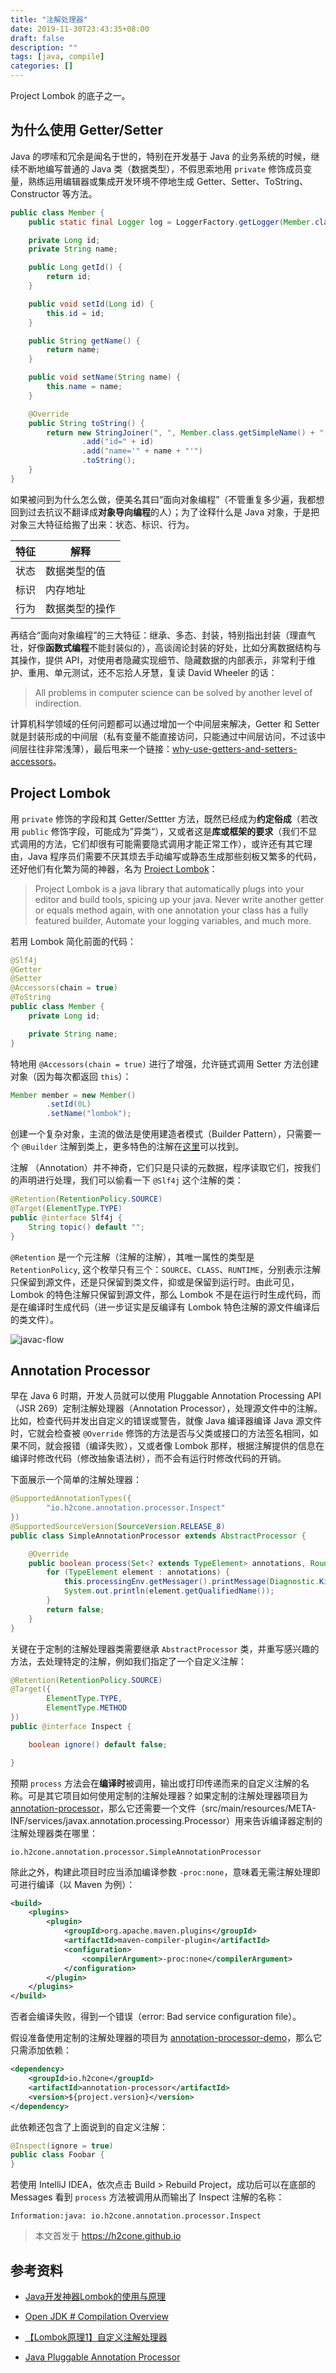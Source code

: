 ```yaml
---
title: "注解处理器"
date: 2019-11-30T23:43:35+08:00
draft: false
description: ""
tags: [java, compile]
categories: []
---
```


Project Lombok 的底子之一。

<!--more-->

## 为什么使用 Getter/Setter

Java 的啰嗦和冗余是闻名于世的，特别在开发基于 Java 的业务系统的时候，继续不断地编写普通的 Java 类（数据类型），不假思索地用 `private` 修饰成员变量，熟练运用编辑器或集成开发环境不停地生成 Getter、Setter、ToString、Constructor 等方法。

```java
public class Member {
    public static final Logger log = LoggerFactory.getLogger(Member.class);

    private Long id;
    private String name;

    public Long getId() {
        return id;
    }

    public void setId(Long id) {
        this.id = id;
    }

    public String getName() {
        return name;
    }

    public void setName(String name) {
        this.name = name;
    }

    @Override
    public String toString() {
        return new StringJoiner(", ", Member.class.getSimpleName() + "[", "]")
                .add("id=" + id)
                .add("name='" + name + "'")
                .toString();
    }
}
```

如果被问到为什么怎么做，便美名其曰“面向对象编程”（不管重复多少遍，我都想回到过去抗议不翻译成**对象导向编程**的人）；为了诠释什么是 Java 对象，于是把对象三大特征给搬了出来：状态、标识、行为。

特征 | 解释
--- | ---
状态 | 数据类型的值
标识 | 内存地址
行为 | 数据类型的操作

再结合“面向对象编程”的三大特征：继承、多态、封装，特别指出封装（理直气壮，好像**函数式编程**不能封装似的），高谈阔论封装的好处，比如分离数据结构与其操作，提供 API，对使用者隐藏实现细节、隐藏数据的内部表示，非常利于维护、重用、单元测试，还不忘拾人牙慧，复读 David Wheeler 的话：

> All problems in computer science can be solved by another level of indirection.

计算机科学领域的任何问题都可以通过增加一个中间层来解决，Getter 和 Setter 就是封装形成的中间层（私有变量不能直接访问，只能通过中间层访问，不过该中间层往往非常浅薄），最后甩来一个链接：[why-use-getters-and-setters-accessors](https://stackoverflow.com/questions/1568091/why-use-getters-and-setters-accessors)。

## Project Lombok

用 `private` 修饰的字段和其 Getter/Settter 方法，既然已经成为**约定俗成**（若改用 `public` 修饰字段，可能成为”异类“），又或者这是**库或框架的要求**（我们不显式调用的方法，它们却很有可能需要隐式调用才能正常工作），或许还有其它理由，Java 程序员们需要不厌其烦去手动编写或静态生成那些刻板又繁多的代码，还好他们有化繁为简的神器，名为 [Project Lombok](https://projectlombok.org/)：

> Project Lombok is a java library that automatically plugs into your editor and build tools, spicing up your java.
Never write another getter or equals method again, with one annotation your class has a fully featured builder, Automate your logging variables, and much more.

若用 Lombok 简化前面的代码：

```java
@Slf4j
@Getter
@Setter
@Accessors(chain = true)
@ToString
public class Member {
    private Long id;

    private String name;
}
```

特地用 `@Accessors(chain = true)` 进行了增强，允许链式调用 Setter 方法创建对象（因为每次都返回 `this`）：

```java
Member member = new Member()
        .setId(0L)
        .setName("lombok");
```

创建一个复杂对象，主流的做法是使用建造者模式（Builder Pattern），只需要一个 `@Builder` 注解到类上，更多特色的注解在[这里](https://projectlombok.org/features/all)可以找到。

注解 （Annotation）并不神奇，它们只是只读的元数据，程序读取它们，按我们的声明进行处理，我们可以偷看一下 `@Slf4j` 这个注解的类：

```java
@Retention(RetentionPolicy.SOURCE)
@Target(ElementType.TYPE)
public @interface Slf4j {
    String topic() default "";
}
```

`@Retention` 是一个元注解（注解的注解），其唯一属性的类型是 `RetentionPolicy`, 这个枚举只有三个：`SOURCE`、`CLASS`、`RUNTIME`，分别表示注解只保留到源文件，还是只保留到类文件，抑或是保留到运行时。由此可见，Lombok 的特色注解只保留到源文件，那么 Lombok 不是在运行时生成代码，而是在编译时生成代码（进一步证实是反编译有 Lombok 特色注解的源文件编译后的类文件）。

![javac-flow](/img/javac/javac-flow.png)

## Annotation Processor

早在 Java 6 时期，开发人员就可以使用 Pluggable Annotation Processing API（JSR 269）定制注解处理器（Annotation Processor），处理源文件中的注解。比如，检查代码并发出自定义的错误或警告，就像 Java 编译器编译 Java 源文件时，它就会检查被 `@Override` 修饰的方法是否与父类或接口的方法签名相同，如果不同，就会报错（编译失败），又或者像 Lombok 那样，根据注解提供的信息在编译时修改代码（修改抽象语法树），而不会有运行时修改代码的开销。

下面展示一个简单的注解处理器：

```java
@SupportedAnnotationTypes({
        "io.h2cone.annotation.processor.Inspect"
})
@SupportedSourceVersion(SourceVersion.RELEASE_8)
public class SimpleAnnotationProcessor extends AbstractProcessor {

    @Override
    public boolean process(Set<? extends TypeElement> annotations, RoundEnvironment roundEnv) {
        for (TypeElement element : annotations) {
            this.processingEnv.getMessager().printMessage(Diagnostic.Kind.NOTE, element.getQualifiedName());
            System.out.println(element.getQualifiedName());
        }
        return false;
    }
}
```

关键在于定制的注解处理器类需要继承 `AbstractProcessor` 类，并重写感兴趣的方法，去处理特定的注解，例如我们指定了一个自定义注解：

```java
@Retention(RetentionPolicy.SOURCE)
@Target({
        ElementType.TYPE,
        ElementType.METHOD
})
public @interface Inspect {

    boolean ignore() default false;

}
```

预期 `process` 方法会在**编译时**被调用，输出或打印传递而来的自定义注解的名称。可是其它项目如何使用定制的注解处理器？如果定制的注解处理器项目为 [annotation-processor](https://github.com/h2cone/java-examples/tree/master/annotation-processor)，那么它还需要一个文件（src/main/resources/META-INF/services/javax.annotation.processing.Processor）用来告诉编译器定制的注解处理器类在哪里：

```
io.h2cone.annotation.processor.SimpleAnnotationProcessor
```

除此之外，构建此项目时应当添加编译参数 `-proc:none`，意味着无需注解处理即可进行编译（以 Maven 为例）：

```xml
<build>
    <plugins>
        <plugin>
            <groupId>org.apache.maven.plugins</groupId>
            <artifactId>maven-compiler-plugin</artifactId>
            <configuration>
                <compilerArgument>-proc:none</compilerArgument>
            </configuration>
        </plugin>
    </plugins>
</build>
```

否者会编译失败，得到一个错误（error: Bad service configuration file）。

假设准备使用定制的注解处理器的项目为 [annotation-processor-demo](https://github.com/h2cone/java-examples/tree/master/annotation-processor-demo)，那么它只需添加依赖：

```xml
<dependency>
    <groupId>io.h2cone</groupId>
    <artifactId>annotation-processor</artifactId>
    <version>${project.version}</version>
</dependency>
```

此依赖还包含了上面说到的自定义注解：

```java
@Inspect(ignore = true)
public class Foobar {
}
```

若使用 IntelliJ IDEA，依次点击 Build > Rebuild Project，成功后可以在底部的 Messages 看到 `process` 方法被调用从而输出了 Inspect 注解的名称：

```
Information:java: io.h2cone.annotation.processor.Inspect
```

> 本文首发于 https://h2cone.github.io

## 参考资料

- [Java开发神器Lombok的使用与原理](http://blog.didispace.com/java-lombok-how-to-use/)

- [Open JDK # Compilation Overview](http://openjdk.java.net/groups/compiler/doc/compilation-overview/index.html)

- [【Lombok原理1】自定义注解处理器](http://patamon.me/icemimosa/Java/[Lombok%E5%8E%9F%E7%90%861]%E8%87%AA%E5%AE%9A%E4%B9%89%E6%B3%A8%E8%A7%A3%E5%A4%84%E7%90%86%E5%99%A8/)

- [Java Pluggable Annotation Processor](https://www.logicbig.com/tutorials/core-java-tutorial/java-se-annotation-processing-api/annotation-processing-concepts.html)
